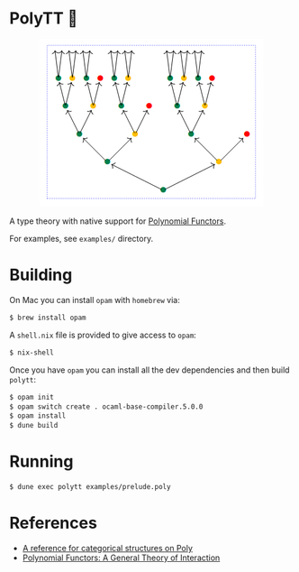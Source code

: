 # PolyTT 🦜

<p align="center">
  <img src="./poly.png" />
</p>

A type theory with native support for [Polynomial Functors](https://topos.site/poly-book.pdf).

For examples, see `examples/` directory.

# Building

On Mac you can install `opam` with `homebrew` via:
```bash
$ brew install opam
```

A `shell.nix` file is provided to give access to `opam`:
```bash
$ nix-shell
```

Once you have `opam` you can install all the dev dependencies and then build `polytt`:

```bash
$ opam init
$ opam switch create . ocaml-base-compiler.5.0.0
$ opam install
$ dune build
```

# Running

```bash
$ dune exec polytt examples/prelude.poly
```


# References
 
- [A reference for categorical structures on Poly](https://arxiv.org/abs/2202.00534 )
- [Polynomial Functors: A General Theory of Interaction](https://topos.site/poly-book.pdf)
